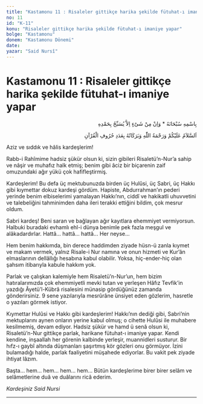 ```yaml
---
title: "Kastamonu 11 : Risaleler gittikçe harika şekilde fütuhat-ı imaniye yapar"
no: 11
id: "K-11"
konu: "Risaleler gittikçe harika şekilde fütuhat-ı imaniye yapar"
bolge: "Kastamonu"
donem: "Kastamonu Dönemi"
date: 
yazar: "Said Nursî"
---
```


# Kastamonu 11 : Risaleler gittikçe harika şekilde fütuhat-ı imaniye yapar

<p class="arabic" dir="rtl" title="Meal: “Subhân Allah’ın adıyla” * “Hiçbir şey yoktur ki O'nu hamd ile tesbih etmesin” [İsrâ 17:44]">بِاسْمِهِ سُبْحَانَهُ * وَاِنْ مِنْ شَىْءٍ اِلاَّ يُسَبِّحُ بِحَمْدِهِ</p>

<p class="arabic" dir="rtl" title="Meal: “Kur'an'ın harfleri adedince Allah’ın selâmı, rahmeti ve bereketleri üzerinize olsun.”">اَلسَّلاَمُ عَلَيْكُمْ وَرَحْمَةُ اللّٰهِ وَبَرَكَاتُهُ بِعَدَدِ حُرُوفِ الْقُرْآنِ</p>

Aziz ve sıddık ve hâlis kardeşlerim!

Rabb-i Rahîmime hadsiz şükür olsun ki, sizin gibileri Risaletü’n-Nur’a sahip ve nâşir ve muhafız halk etmiş; benim gibi âciz bir biçarenin zaif omuzundaki ağır yükü çok hafifleştirmiş.

Kardeşlerim! Bu defa üç mektubunuzda birden üç Hulûsi, üç Sabri, üç Hakkı gibi kıymettar dokuz kardeşi gördüm. Hapiste, Abdurrahman’ın pederi yerinde benim elbiselerimi yamalayan Hakkı’nın, ciddî ve hakikatli uhuvvetini ve talebeliğini tahminimden daha ileri terakki ettiğini bildim, çok mesrur oldum.

Sabri kardeş! Beni saran ve bağlayan ağır kayıtlara ehemmiyet vermiyorsun. Halbuki buradaki evhamlı ehl-i dünya benimle pek fazla meşgul ve alâkadardırlar. Hattâ... hattâ... hattâ... Her neyse...

Hem benim hakkımda, bin derece haddimden ziyade hüsn-ü zanla kıymet ve makam vermek, yalnız Risale-i Nur namına ve onun hizmeti ve Kur’ân elmaslarının dellâllığı hesabına kabul olabilir. Yoksa, hiç-ender-hiç olan şahsım itibarıyla kabule hakkım yok.

Parlak ve çalışkan kalemiyle hem Risaletü’n-Nur’un, hem bizim hatıralarımızda çok ehemmiyetli mevki tutan ve yerleşen Hâfız Tevfik’in yazdığı Âyetü’l-Kübrâ risalesini münasip gördüğünüz zamanda gönderirsiniz. 9 sene yazılarıyla mesrûrâne ünsiyet eden gözlerim, hasretle o yazıları görmek istiyor.

Kıymettar Hulûsi ve Hakkı gibi kardeşlerim! Hakkı’nın dediği gibi, Sabri’nin mektuplarını aynen onların yerine kabul olmuş; o cihette Hulûsi ile muhabere kesilmemiş, devam ediyor. Hadsiz şükür ve hamd ü senâ olsun ki, Risaletü’n-Nur gittikçe parlak, harikane fütuhat-ı imaniye yapar. Kendi kendine, inşaallah her görenin kalbinde yerleşir, muannidleri susturur. Bir hıfz-ı gaybî altında düşmanları şaşırtmış kör gözleri onu görmüyor. İzini bulamadığı halde, parlak faaliyetini müşahede ediyorlar. Bu vakit pek ziyade ihtiyat lâzım.

Başta… hem... hem... hem... hem… Bütün kardeşlerime birer birer selâm ve selâmetlerine duâ ve duâlarını ricâ ederim.

*Kardeşiniz*
*Said Nursi*

***
